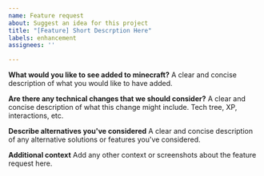 ```yaml
---
name: Feature request
about: Suggest an idea for this project
title: "[Feature] Short Descrption Here"
labels: enhancement
assignees: ''

---
```


**What would you like to see added to minecraft?**
A clear and concise description of what you would like to have added.

**Are there any technical changes that we should consider?**
A clear and concise description of what this change might include. Tech tree, XP, interactions, etc.

**Describe alternatives you've considered**
A clear and concise description of any alternative solutions or features you've considered.

**Additional context**
Add any other context or screenshots about the feature request here.
